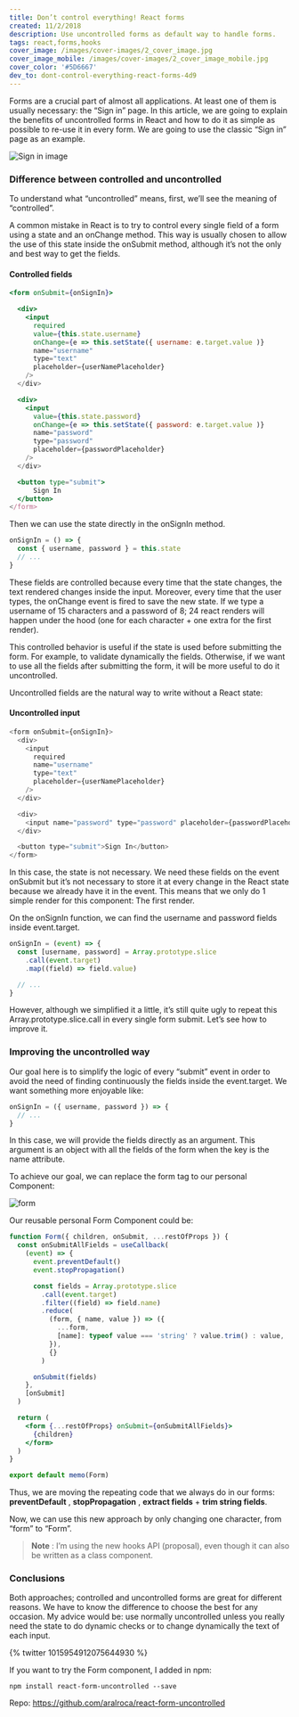 ```yaml
---
title: Don’t control everything! React forms
created: 11/2/2018
description: Use uncontrolled forms as default way to handle forms.
tags: react,forms,hooks
cover_image: /images/cover-images/2_cover_image.jpg
cover_image_mobile: /images/cover-images/2_cover_image_mobile.jpg
cover_color: '#5D6667'
dev_to: dont-control-everything-react-forms-4d9
---
```


Forms are a crucial part of almost all applications. At least one of them is usually necessary: the “Sign in” page. In this article, we are going to explain the benefits of uncontrolled forms in React and how to do it as simple as possible to re-use it in every form. We are going to use the classic “Sign in” page as an example.

<img class="center" src="/images/blog-images/9.png" alt="Sign in image" />

### Difference between controlled and uncontrolled

To understand what “uncontrolled” means, first, we’ll see the meaning of “controlled”.

A common mistake in React is to try to control every single field of a form using a state and an onChange method. This way is usually chosen to allow the use of this state inside the onSubmit method, although it’s not the only and best way to get the fields.

#### Controlled fields

```jsx
<form onSubmit={onSignIn}>

  <div>
    <input
      required
      value={this.state.username}
      onChange={e => this.setState({ username: e.target.value )}
      name="username"
      type="text"
      placeholder={userNamePlaceholder}
    />
  </div>

  <div>
    <input
      value={this.state.password}
      onChange={e => this.setState({ password: e.target.value )}
      name="password"
      type="password"
      placeholder={passwordPlaceholder}
    />
  </div>

  <button type="submit">
      Sign In
  </button>
</form>
```

Then we can use the state directly in the onSignIn method.

```js
onSignIn = () => {
  const { username, password } = this.state
  // ...
}
```

These fields are controlled because every time that the state changes, the text rendered changes inside the input. Moreover, every time that the user types, the onChange event is fired to save the new state. If we type a username of 15 characters and a password of 8; 24 react renders will happen under the hood (one for each character + one extra for the first render).

This controlled behavior is useful if the state is used before submitting the form. For example, to validate dynamically the fields. Otherwise, if we want to use all the fields after submitting the form, it will be more useful to do it uncontrolled.

Uncontrolled fields are the natural way to write without a React state:

#### Uncontrolled input

```js
<form onSubmit={onSignIn}>
  <div>
    <input
      required
      name="username"
      type="text"
      placeholder={userNamePlaceholder}
    />
  </div>

  <div>
    <input name="password" type="password" placeholder={passwordPlaceholder} />
  </div>

  <button type="submit">Sign In</button>
</form>
```

In this case, the state is not necessary. We need these fields on the event onSubmit but it’s not necessary to store it at every change in the React state because we already have it in the event. This means that we only do 1 simple render for this component: The first render.

On the onSignIn function, we can find the username and password fields inside event.target.

```js
onSignIn = (event) => {
  const [username, password] = Array.prototype.slice
    .call(event.target)
    .map((field) => field.value)

  // ...
}
```

However, although we simplified it a little, it’s still quite ugly to repeat this Array.prototype.slice.call in every single form submit. Let’s see how to improve it.

### Improving the uncontrolled way

Our goal here is to simplify the logic of every “submit” event in order to avoid the need of finding continuously the fields inside the event.target. We want something more enjoyable like:

```js
onSignIn = ({ username, password }) => {
  // ...
}
```

In this case, we will provide the fields directly as an argument. This argument is an object with all the fields of the form when the key is the name attribute.

To achieve our goal, we can replace the form tag to our personal Component:

<img class="center" src="/images/blog-images/10.png" alt="form" />

Our reusable personal Form Component could be:

```jsx
function Form({ children, onSubmit, ...restOfProps }) {
  const onSubmitAllFields = useCallback(
    (event) => {
      event.preventDefault()
      event.stopPropagation()

      const fields = Array.prototype.slice
        .call(event.target)
        .filter((field) => field.name)
        .reduce(
          (form, { name, value }) => ({
            ...form,
            [name]: typeof value === 'string' ? value.trim() : value,
          }),
          {}
        )

      onSubmit(fields)
    },
    [onSubmit]
  )

  return (
    <form {...restOfProps} onSubmit={onSubmitAllFields}>
      {children}
    </form>
  )
}

export default memo(Form)
```

Thus, we are moving the repeating code that we always do in our forms: **preventDefault** , **stopPropagation** , **extract fields** + **trim string fields**.

Now, we can use this new approach by only changing one character, from “form” to “Form”.

> **Note** : I’m using the new hooks API (proposal), even though it can also be written as a class component.

### Conclusions

Both approaches; controlled and uncontrolled forms are great for different reasons. We have to know the difference to choose the best for any occasion. My advice would be: use normally uncontrolled unless you really need the state to do dynamic checks or to change dynamically the text of each input.

{% twitter 1015954912075644930 %}

If you want to try the Form component, I added in npm:

```
npm install react-form-uncontrolled --save
```

Repo: https://github.com/aralroca/react-form-uncontrolled
